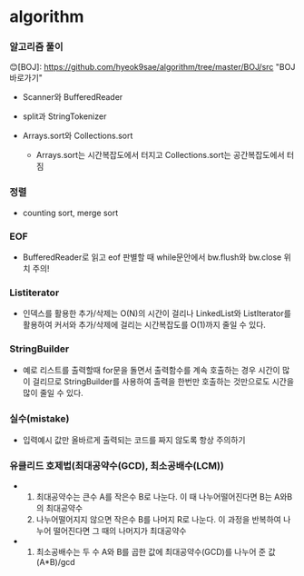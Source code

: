 # algorithm
### 알고리즘 풀이

😊[BOJ]: https://github.com/hyeok9sae/algorithm/tree/master/BOJ/src	"BOJ바로가기"

- Scanner와 BufferedReader

- split과 StringTokenizer

- Arrays.sort와 Collections.sort
  - Arrays.sort는 시간복잡도에서 터지고 Collections.sort는 공간복잡도에서 터짐

### 정렬

- counting sort, merge sort

### EOF

- BufferedReader로 읽고 eof 판별할 때 while문안에서 bw.flush와 bw.close 위치 주의!

### Listiterator

- 인덱스를 활용한 추가/삭제는 O(N)의 시간이 걸리나 LinkedList와 ListIterator를 활용하여 커서와 추가/삭제에 걸리는 시간복잡도를 O(1)까지 줄일 수 있다. 

### StringBuilder

- 예로 리스트를 출력할때 for문을 돌면서 출력함수를 계속 호출하는 경우 시간이 많이 걸리므로 StringBuilder를 사용하여 출력을 한번만 호출하는 것만으로도 시간을 많이 줄일 수 있다.

### 실수(mistake)

- 입력예시 값만 올바르게 출력되는 코드를 짜지 않도록 항상 주의하기

### 유클리드 호제법(최대공약수(GCD), 최소공배수(LCM))

- 1. 최대공약수는 큰수 A를 작은수 B로 나눈다. 이 때 나누어떨어진다면 B는 A와B의 최대공약수
  2. 나누어떨어지지 않으면 작은수 B를 나머지 R로 나눈다. 이 과정을 반복하여 나누어 떨어진다면 그 때의 나머지가 최대공약수

- 1. 최소공배수는 두 수 A와 B를 곱한 값에 최대공약수(GCD)를 나누어 준 값 (A*B)/gcd